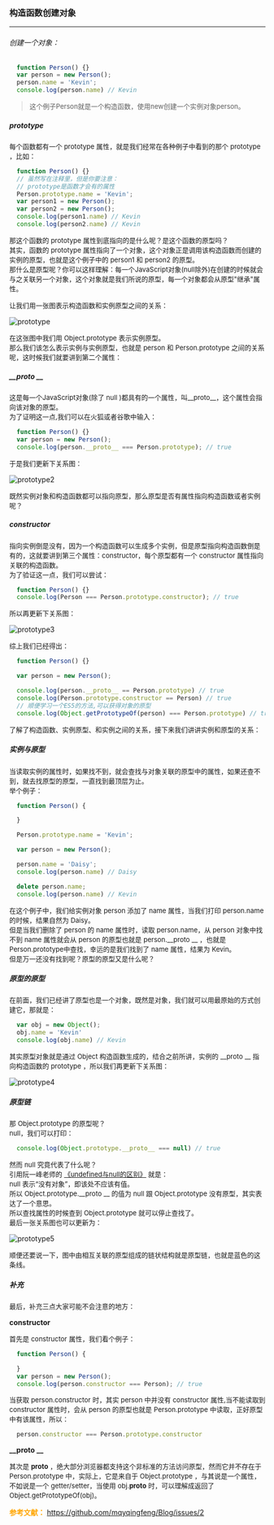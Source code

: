 ### 构造函数创建对象  
  <hr>
  <h6>创建一个对象：</h6>

  ```js
    function Person() {}
    var person = new Person();
    person.name = 'Kevin';
    console.log(person.name) // Kevin
  ```
  > <font size=2>这个例子Person就是一个构造函数，使用new创建一个实例对象person。</font>

  ##### prototype
  <font size=2>每个函数都有一个 prototype 属性，就是我们经常在各种例子中看到的那个 prototype ，比如：</font>

  ```js
    function Person() {}
    // 虽然写在注释里，但是你要注意：
    // prototype是函数才会有的属性
    Person.prototype.name = 'Kevin';
    var person1 = new Person();
    var person2 = new Person();
    console.log(person1.name) // Kevin
    console.log(person2.name) // Kevin
  ```
  <font size=2>那这个函数的 prototype 属性到底指向的是什么呢？是这个函数的原型吗？<br>
  其实，函数的 prototype 属性指向了一个对象，这个对象正是调用该构造函数而创建的实例的原型，也就是这个例子中的 person1 和 person2 的原型。<br>
  那什么是原型呢？你可以这样理解：每一个JavaScript对象(null除外)在创建的时候就会与之关联另一个对象，这个对象就是我们所说的原型，每一个对象都会从原型"继承"属性。</font>
  
  <font size=2>让我们用一张图表示构造函数和实例原型之间的关系：</font>

  ![prototype](/images/prototype1.png)

  <font size=2>在这张图中我们用 Object.prototype 表示实例原型。<br>
  那么我们该怎么表示实例与实例原型，也就是 person 和 Person.prototype 之间的关系呢，这时候我们就要讲到第二个属性：</font>

  ##### __proto __

  <font size=2>这是每一个JavaScript对象(除了 null )都具有的一个属性，叫__proto__，这个属性会指向该对象的原型。<br>
  为了证明这一点,我们可以在火狐或者谷歌中输入：</font>

  ```js
    function Person() {}
    var person = new Person();
    console.log(person.__proto__ === Person.prototype); // true
  ```

  <font size=2>于是我们更新下关系图：</font>

  ![prototype2](/images/prototype2.png)

  <font size=2>既然实例对象和构造函数都可以指向原型，那么原型是否有属性指向构造函数或者实例呢？</font>

  ##### constructor

  <font size=2>指向实例倒是没有，因为一个构造函数可以生成多个实例，但是原型指向构造函数倒是有的，这就要讲到第三个属性：constructor，每个原型都有一个 constructor 属性指向关联的构造函数。<br>
  为了验证这一点，我们可以尝试：</font>

  ```js
    function Person() {}
    console.log(Person === Person.prototype.constructor); // true
  ```

  <font size=2>所以再更新下关系图：</font>

  ![prototype3](/images/prototype3.png)

  <font size=2>综上我们已经得出：</font>

  ```js
    function Person() {}

    var person = new Person();

    console.log(person.__proto__ == Person.prototype) // true
    console.log(Person.prototype.constructor == Person) // true
    // 顺便学习一个ES5的方法,可以获得对象的原型
    console.log(Object.getPrototypeOf(person) === Person.prototype) // true
  ```

  <font size=2>了解了构造函数、实例原型、和实例之间的关系，接下来我们讲讲实例和原型的关系：</font>

  ##### 实例与原型

  <font size=2>当读取实例的属性时，如果找不到，就会查找与对象关联的原型中的属性，如果还查不到，就去找原型的原型，一直找到最顶层为止。<br>
  举个例子：</font>

  ```js
    function Person() {

    }

    Person.prototype.name = 'Kevin';

    var person = new Person();

    person.name = 'Daisy';
    console.log(person.name) // Daisy

    delete person.name;
    console.log(person.name) // Kevin
  ```

  <font size=2>在这个例子中，我们给实例对象 person 添加了 name 属性，当我们打印 person.name 的时候，结果自然为 Daisy。<br>
  但是当我们删除了 person 的 name 属性时，读取 person.name，从 person 对象中找不到 name 属性就会从 person 的原型也就是 person.__proto __ ，也就是 Person.prototype中查找，幸运的是我们找到了 name 属性，结果为 Kevin。<br>
  但是万一还没有找到呢？原型的原型又是什么呢？</font>

  ##### 原型的原型

  <font size=2>在前面，我们已经讲了原型也是一个对象，既然是对象，我们就可以用最原始的方式创建它，那就是：</font>


  ```js
    var obj = new Object();
    obj.name = 'Kevin'
    console.log(obj.name) // Kevin
  ```

  <font size=2>其实原型对象就是通过 Object 构造函数生成的，结合之前所讲，实例的 __proto __ 指向构造函数的 prototype ，所以我们再更新下关系图：</font>

  ![prototype4](/images/prototype4.png)

  ##### 原型链

  <font size=2>那 Object.prototype 的原型呢？<br>
  null，我们可以打印：</font>

  ```js
    console.log(Object.prototype.__proto__ === null) // true
  ```

  <font size=2>然而 null 究竟代表了什么呢？<br>
  引用阮一峰老师的 [《undefined与null的区别》](http://www.ruanyifeng.com/blog/2014/03/undefined-vs-null.html) 就是：<br>
  null 表示“没有对象”，即该处不应该有值。<br>
  所以 Object.prototype.__proto __ 的值为 null 跟 Object.prototype 没有原型，其实表达了一个意思。<br>
  所以查找属性的时候查到 Object.prototype 就可以停止查找了。<br>
  最后一张关系图也可以更新为：</font>


  ![prototype5](/images/prototype5.png)

  <font size=2>顺便还要说一下，图中由相互关联的原型组成的链状结构就是原型链，也就是蓝色的这条线。</font>

  ##### 补充

  <font size=2>最后，补充三点大家可能不会注意的地方：</font>

  **constructor**

  <font size=2>首先是 constructor 属性，我们看个例子：</font>

  ```js
    function Person() {

    }
    var person = new Person();
    console.log(person.constructor === Person); // true
  ```

  <font size=2>当获取 person.constructor 时，其实 person 中并没有 constructor 属性,当不能读取到constructor 属性时，会从 person 的原型也就是 Person.prototype 中读取，正好原型中有该属性，所以：</font>

  ```js
    person.constructor === Person.prototype.constructor
  ```

  **__proto __**

  <font size=2>其次是 __proto__ ，绝大部分浏览器都支持这个非标准的方法访问原型，然而它并不存在于 Person.prototype 中，实际上，它是来自于 Object.prototype ，与其说是一个属性，不如说是一个 getter/setter，当使用 obj.__proto__ 时，可以理解成返回了 Object.getPrototypeOf(obj)。</font>

  <strong><font color='orange'>参考文献：</font></strong>
  https://github.com/mqyqingfeng/Blog/issues/2